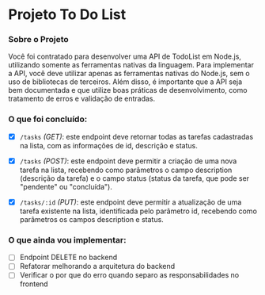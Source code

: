 # Projeto To Do List

### Sobre o Projeto
Você foi contratado para desenvolver uma API de TodoList em Node.js, utilizando somente as ferramentas nativas da linguagem. 
Para implementar a API, você deve utilizar apenas as ferramentas nativas do Node.js, sem o uso de bibliotecas de terceiros. Além disso, é importante que a API seja bem documentada e que utilize boas práticas de desenvolvimento, como tratamento de erros e validação de entradas.

### O que foi concluído:

- [x] `/tasks` *(GET)*: este endpoint deve retornar todas as tarefas cadastradas na lista, com as informações de id, descrição e status.

- [x] `/tasks` *(POST)*: este endpoint deve permitir a criação de uma nova tarefa na lista, recebendo como parâmetros o campo description (descrição da tarefa) e o campo status (status da tarefa, que pode ser "pendente" ou "concluída").

- [x] `/tasks/:id` *(PUT)*: este endpoint deve permitir a atualização de uma tarefa existente na lista, identificada pelo parâmetro id, recebendo como parâmetros os campos description e status.

### O que ainda vou implementar:
- [ ] Endpoint DELETE no backend
- [ ] Refatorar melhorando a arquitetura do backend
- [ ] Verificar o por que do erro quando separo as responsabilidades no frontend
